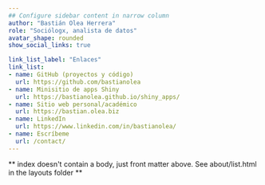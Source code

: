 ```yaml
---
## Configure sidebar content in narrow column
author: "Bastián Olea Herrera"
role: "Sociólogx, analista de datos"
avatar_shape: rounded
show_social_links: true

link_list_label: "Enlaces"
link_list:
- name: GitHub (proyectos y código)
  url: https://github.com/bastianolea
- name: Minisitio de apps Shiny
  url: https://bastianolea.github.io/shiny_apps/
- name: Sitio web personal/académico
  url: https://bastian.olea.biz
- name: LinkedIn
  url: https://www.linkedin.com/in/bastianolea/
- name: Escríbeme
  url: /contact/
---
```


** index doesn't contain a body, just front matter above.
See about/list.html in the layouts folder **